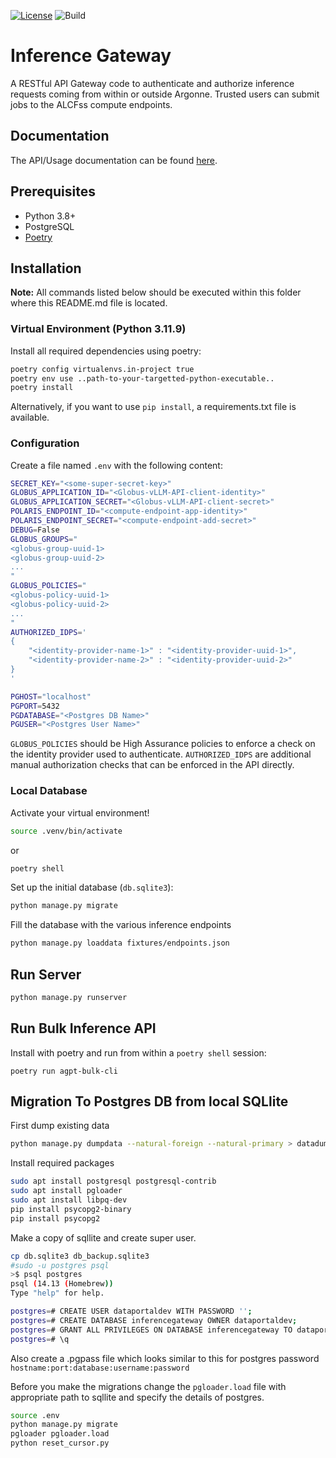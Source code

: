 [![License](https://img.shields.io/badge/License-Apache%202.0-blue.svg)](https://opensource.org/licenses/Apache-2.0)
![Build](https://github.com/auroraGPT-ANL/inference-gateway/workflows/Django/badge.svg)

# Inference Gateway
A RESTful API Gateway code to authenticate and authorize inference requests coming from within or outside Argonne. Trusted users can submit jobs to the ALCFss compute endpoints. 

## Documentation

The API/Usage documentation can be found [here](https://github.com/argonne-lcf/inference-endpoints).

## Prerequisites

- Python 3.8+
- PostgreSQL
- [Poetry](https://python-poetry.org/docs/#installation)

## Installation

**Note:** All commands listed below should be executed within this folder where this README.md file is located.

### Virtual Environment (Python 3.11.9)
Install all required dependencies using poetry:

```bash
poetry config virtualenvs.in-project true
poetry env use ..path-to-your-targetted-python-executable..
poetry install
```

Alternatively, if you want to use `pip install`, a requirements.txt file is available.

### Configuration
Create a file named ``.env`` with the following content:

```bash
SECRET_KEY="<some-super-secret-key>"
GLOBUS_APPLICATION_ID="<Globus-vLLM-API-client-identity>"
GLOBUS_APPLICATION_SECRET="<Globus-vLLM-API-client-secret>"
POLARIS_ENDPOINT_ID="<compute-endpoint-app-identity>"
POLARIS_ENDPOINT_SECRET="<compute-endpoint-add-secret>"
DEBUG=False
GLOBUS_GROUPS="
<globus-group-uuid-1>
<globus-group-uuid-2>
...
"
GLOBUS_POLICIES="
<globus-policy-uuid-1>
<globus-policy-uuid-2>
...
"
AUTHORIZED_IDPS='
{
    "<identity-provider-name-1>" : "<identity-provider-uuid-1>",
    "<identity-provider-name-2>" : "<identity-provider-uuid-2>"
}
'

PGHOST="localhost"
PGPORT=5432
PGDATABASE="<Postgres DB Name>"
PGUSER="<Postgres User Name>"
```

`GLOBUS_POLICIES` should be High Assurance policies to enforce a check on the identity provider used to authenticate. `AUTHORIZED_IDPS` are additional manual authorization checks that can be enforced in the API directly.

### Local Database

Activate your virtual environment!

```bash
source .venv/bin/activate
```
or
```bash
poetry shell
```

Set up the initial database (``db.sqlite3``):
```bash
python manage.py migrate
```

Fill the database with the various inference endpoints
```bash
python manage.py loaddata fixtures/endpoints.json
```

## Run Server

```bash
python manage.py runserver
```

## Run Bulk Inference API

Install with poetry and run from within a `poetry shell` session:

```
poetry run agpt-bulk-cli
```


## Migration To Postgres DB from local SQLlite

First dump existing data

```bash
python manage.py dumpdata --natural-foreign --natural-primary > datadump.json
```

Install required packages

```bash
sudo apt install postgresql postgresql-contrib
sudo apt install pgloader
sudo apt install libpq-dev
pip install psycopg2-binary
pip install psycopg2
```

Make a copy of sqllite and create super user. 

```bash
cp db.sqlite3 db_backup.sqlite3
#sudo -u postgres psql
>$ psql postgres
psql (14.13 (Homebrew))
Type "help" for help.

postgres=# CREATE USER dataportaldev WITH PASSWORD '';
postgres=# CREATE DATABASE inferencegateway OWNER dataportaldev;
postgres=# GRANT ALL PRIVILEGES ON DATABASE inferencegateway TO dataportaldev;
postgres=# \q
```

Also create a .pgpass file which looks similar to this for postgres password `hostname:port:database:username:password`


Before you make the migrations change the `pgloader.load` file with appropriate path to sqllite and specify the details of postgres.

```bash
source .env
python manage.py migrate
pgloader pgloader.load
python reset_cursor.py
```
